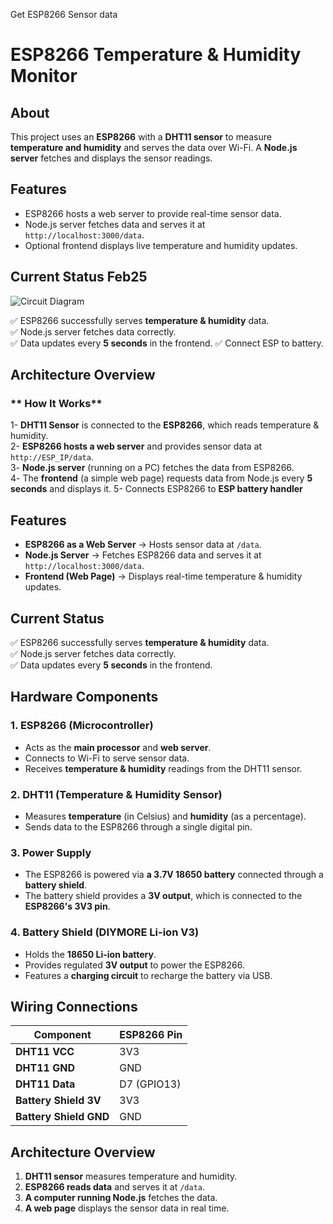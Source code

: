 
Get ESP8266 Sensor data

# ESP8266 Temperature & Humidity Monitor

## About

This project uses an **ESP8266** with a **DHT11 sensor** to measure **temperature and humidity** and serves the data over Wi-Fi. A **Node.js server** fetches and displays the sensor readings.

## Features

- ESP8266 hosts a web server to provide real-time sensor data.
- Node.js server fetches data and serves it at `http://localhost:3000/data`.
- Optional frontend displays live temperature and humidity updates.

## Current Status Feb25

![Circuit Diagram](https://github.com/lcniell123/garden-project/blob/main/img/4-connect-battery/battery-connect-1.jpg)

✅ ESP8266 successfully serves **temperature & humidity** data.  
✅ Node.js server fetches data correctly.  
✅ Data updates every **5 seconds** in the frontend.
✅ Connect ESP to battery.

## Architecture Overview

### ** How It Works**

1- **DHT11 Sensor** is connected to the **ESP8266**, which reads temperature & humidity.  
2- **ESP8266 hosts a web server** and provides sensor data at `http://ESP_IP/data`.  
3️- **Node.js server** (running on a PC) fetches the data from ESP8266.  
4️- The **frontend** (a simple web page) requests data from Node.js every **5 seconds** and displays it.
5- Connects ESP8266 to **ESP battery handler**

## Features

- **ESP8266 as a Web Server** → Hosts sensor data at `/data`.
- **Node.js Server** → Fetches ESP8266 data and serves it at `http://localhost:3000/data`.
- **Frontend (Web Page)** → Displays real-time temperature & humidity updates.

## Current Status

✅ ESP8266 successfully serves **temperature & humidity** data.  
✅ Node.js server fetches data correctly.  
✅ Data updates every **5 seconds** in the frontend.

## Hardware Components

### **1. ESP8266 (Microcontroller)**

- Acts as the **main processor** and **web server**.
- Connects to Wi-Fi to serve sensor data.
- Receives **temperature & humidity** readings from the DHT11 sensor.

### **2. DHT11 (Temperature & Humidity Sensor)**

- Measures **temperature** (in Celsius) and **humidity** (as a percentage).
- Sends data to the ESP8266 through a single digital pin.

### **3. Power Supply**

- The ESP8266 is powered via **a 3.7V 18650 battery** connected through a **battery shield**.
- The battery shield provides a **3V output**, which is connected to the **ESP8266's 3V3 pin**.

### **4. Battery Shield (DIYMORE Li-ion V3)**

- Holds the **18650 Li-ion battery**.
- Provides regulated **3V output** to power the ESP8266.
- Features a **charging circuit** to recharge the battery via USB.

## Wiring Connections

| **Component**          | **ESP8266 Pin** |
| ---------------------- | --------------- |
| **DHT11 VCC**          | 3V3             |
| **DHT11 GND**          | GND             |
| **DHT11 Data**         | D7 (GPIO13)     |
| **Battery Shield 3V**  | 3V3             |
| **Battery Shield GND** | GND             |

## Architecture Overview

1. **DHT11 sensor** measures temperature and humidity.
2. **ESP8266 reads data** and serves it at `/data`.
3. **A computer running Node.js** fetches the data.
4. **A web page** displays the sensor data in real time.
